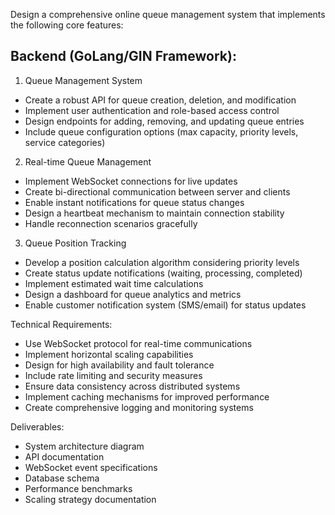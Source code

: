 Design a comprehensive online queue management system that implements the following core features:

## Backend (GoLang/GIN Framework):

1. Queue Management System
- Create a robust API for queue creation, deletion, and modification
- Implement user authentication and role-based access control
- Design endpoints for adding, removing, and updating queue entries
- Include queue configuration options (max capacity, priority levels, service categories)

2. Real-time Queue Management
- Implement WebSocket connections for live updates
- Create bi-directional communication between server and clients
- Enable instant notifications for queue status changes
- Design a heartbeat mechanism to maintain connection stability
- Handle reconnection scenarios gracefully

3. Queue Position Tracking
- Develop a position calculation algorithm considering priority levels
- Create status update notifications (waiting, processing, completed)
- Implement estimated wait time calculations
- Design a dashboard for queue analytics and metrics
- Enable customer notification system (SMS/email) for status updates

Technical Requirements:
- Use WebSocket protocol for real-time communications
- Implement horizontal scaling capabilities
- Design for high availability and fault tolerance
- Include rate limiting and security measures
- Ensure data consistency across distributed systems
- Implement caching mechanisms for improved performance
- Create comprehensive logging and monitoring systems

Deliverables:
- System architecture diagram
- API documentation
- WebSocket event specifications
- Database schema
- Performance benchmarks
- Scaling strategy documentation